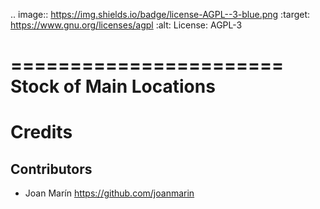 .. image:: https://img.shields.io/badge/license-AGPL--3-blue.png
   :target: https://www.gnu.org/licenses/agpl
   :alt: License: AGPL-3

=======================
Stock of Main Locations
=======================

Credits
=======

Contributors
------------

* Joan Marín <https://github.com/joanmarin>
